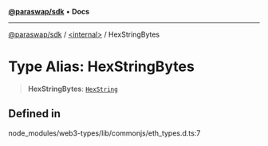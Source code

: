 [**@paraswap/sdk**](../../README.md) • **Docs**

***

[@paraswap/sdk](../../globals.md) / [\<internal\>](../README.md) / HexStringBytes

# Type Alias: HexStringBytes

> **HexStringBytes**: [`HexString`](HexString.md)

## Defined in

node\_modules/web3-types/lib/commonjs/eth\_types.d.ts:7
